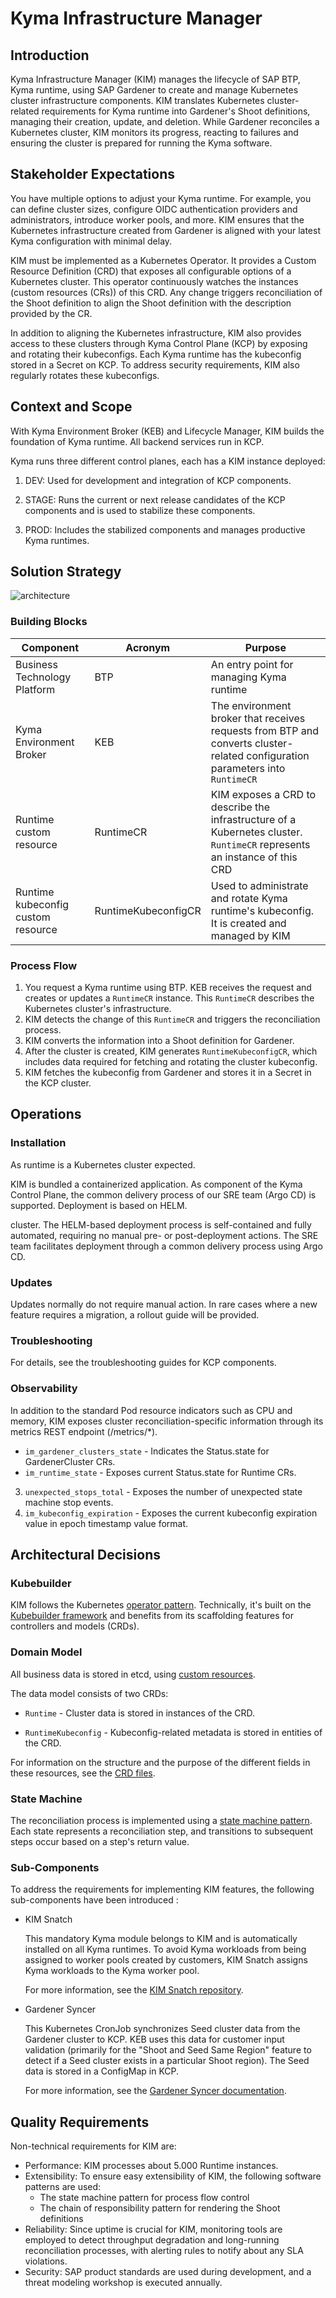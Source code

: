 # Kyma Infrastructure Manager

## Introduction

Kyma Infrastructure Manager (KIM) manages the lifecycle of SAP BTP, Kyma runtime, using SAP Gardener to create and manage Kubernetes cluster infrastructure components.
KIM translates Kubernetes cluster-related requirements for Kyma runtime into Gardener's Shoot definitions, managing their creation, update, and deletion. 
While Gardener reconciles a Kubernetes cluster, KIM monitors its progress, reacting to failures and ensuring the cluster is prepared for running the Kyma software.

## Stakeholder Expectations

You have multiple options to adjust your Kyma runtime. For example, you can define cluster sizes, configure OIDC authentication providers and administrators, introduce worker pools, and more. KIM ensures that the Kubernetes infrastructure created from Gardener is aligned with your latest Kyma configuration with minimal delay.


KIM must be implemented as a Kubernetes Operator. It provides a Custom Resource Definition (CRD) that exposes all configurable options of a Kubernetes cluster. This operator continuously watches the instances (custom resources (CRs)) of this CRD. Any change triggers reconciliation of the Shoot definition to align the Shoot definition with the description provided by the CR.

In addition to aligning the Kubernetes infrastructure, KIM also provides access to these clusters through Kyma Control Plane (KCP) by exposing and rotating their kubeconfigs. Each Kyma runtime has the kubeconfig stored in a Secret on KCP. To address security requirements, KIM also regularly rotates these kubeconfigs.


## Context and Scope

With Kyma Environment Broker (KEB) and Lifecycle Manager, KIM builds the foundation of Kyma runtime.
All backend services run in KCP.

Kyma runs three different control planes, each has a KIM instance deployed:

1. DEV: Used for development and integration of KCP components.

2. STAGE: Runs the current or next release candidates of the KCP components and is used to stabilize these components.
3. PROD: Includes the stabilized components and manages productive Kyma runtimes.

## Solution Strategy

![architecture](../adr/assets/keb-kim-target-arch.drawio.svg)


### Building Blocks

|Component|Acronym|Purpose|
|--|--|--|
|Business Technology Platform|BTP|An entry point for managing Kyma runtime|
|Kyma Environment Broker|KEB|The environment broker that receives requests from BTP and converts cluster-related configuration parameters into `RuntimeCR`|
|Runtime custom resource|RuntimeCR|KIM exposes a CRD to describe the infrastructure of a Kubernetes cluster. `RuntimeCR` represents an instance of this CRD |
|Runtime kubeconfig custom resource|RuntimeKubeconfigCR|Used to administrate and rotate Kyma runtime's kubeconfig. It is created and managed by KIM |


### Process Flow

1. You request a Kyma runtime using BTP. KEB receives the request and creates or updates a `RuntimeCR` instance. This `RuntimeCR` describes the Kubernetes cluster's infrastructure.
2. KIM detects the change of this `RuntimeCR` and triggers the reconciliation process.
3. KIM converts the information into a Shoot definition for Gardener.
4. After the cluster is created, KIM generates `RuntimeKubeconfigCR`, which includes data required for fetching and rotating the cluster kubeconfig.
5. KIM fetches the kubeconfig from Gardener and stores it in a Secret in the KCP cluster.


## Operations


### Installation

As runtime is a Kubernetes cluster expected.

KIM is bundled a containerized application. As component of the Kyma Control Plane, the common delivery process of our SRE team (Argo CD) is supported. Deployment is based on HELM.

cluster. The HELM-based deployment process is self-contained and fully automated, requiring no manual pre- or post-deployment actions. The SRE team facilitates deployment through a common delivery process using Argo CD.


### Updates

Updates normally do not require manual action. In rare cases where a new feature requires a migration, a rollout guide will be provided.


### Troubleshooting

For details, see the troubleshooting guides for KCP components.


### Observability

In addition to the standard Pod resource indicators such as CPU and memory, KIM exposes cluster reconciliation-specific information through its metrics REST endpoint (/metrics/*).

- `im_gardener_clusters_state` - Indicates the Status.state for GardenerCluster CRs.
- `im_runtime_state` - Exposes current Status.state for Runtime CRs.
3. `unexpected_stops_total` - Exposes the number of unexpected state machine stop events.
4. `im_kubeconfig_expiration` - Exposes the current kubeconfig expiration value in epoch timestamp value format.

## Architectural Decisions


### Kubebuilder

KIM follows the Kubernetes [operator pattern](https://kubernetes.io/docs/concepts/extend-kubernetes/operator/). 
Technically, it's built on the [Kubebuilder framework](https://github.com/kubernetes-sigs/kubebuilder) and benefits from its scaffolding features for controllers and models (CRDs).


### Domain Model

All business data is stored in etcd, using [custom resources](https://kubernetes.io/docs/concepts/extend-kubernetes/api-extension/custom-resources/).

The data model consists of two CRDs:

* `Runtime` - Cluster data is stored in instances of the  CRD. 

* `RuntimeKubeconfig` - Kubeconfig-related metadata is stored in entities of the  CRD.

For information on the structure and the purpose of the different fields in these resources, see the [CRD files](https://github.com/kyma-project/kyma-infrastructure-manager/tree/main/config/crd/bases).

### State Machine
The reconciliation process is implemented using a [state machine pattern](https://en.wikipedia.org/wiki/Finite-state_machine). Each state represents a reconciliation step, and transitions to subsequent steps occur based on a step's return value.


### Sub-Components

To address the requirements for implementing KIM features, the following sub-components have been introduced :

* KIM Snatch

    This mandatory Kyma module belongs to KIM and is automatically installed on all Kyma runtimes. To avoid Kyma workloads from being assigned to worker pools created by customers, KIM Snatch assigns Kyma workloads to the Kyma worker pool.

    For more information, see the [KIM Snatch repository](https://github.com/kyma-project/kim-snatch/tree/main/docs/user).

* Gardener Syncer

    This Kubernetes CronJob synchronizes Seed cluster data from the Gardener cluster to KCP. KEB uses this data for customer input validation (primarily for the "Shoot and Seed Same Region" feature to detect if a Seed cluster exists in a particular Shoot region). The Seed data is stored in a ConfigMap in KCP.

    For more information, see the [Gardener Syncer documentation](https://github.com/kyma-project/gardener-syncer/blob/main/README.md).




## Quality Requirements

Non-technical requirements for KIM are:

* Performance: KIM processes about 5.000 Runtime instances.
* Extensibility: To ensure easy extensibility of KIM, the following software patterns are used:  
    * The state machine pattern for process flow control
    * The chain of responsibility pattern for rendering the Shoot definitions
*  Reliability: Since uptime is crucial for KIM, monitoring tools are employed to detect throughput degradation and long-running reconciliation processes, with alerting rules to notify about any SLA violations.
* Security:  SAP product standards are used during development, and a threat modeling workshop is executed annually.

